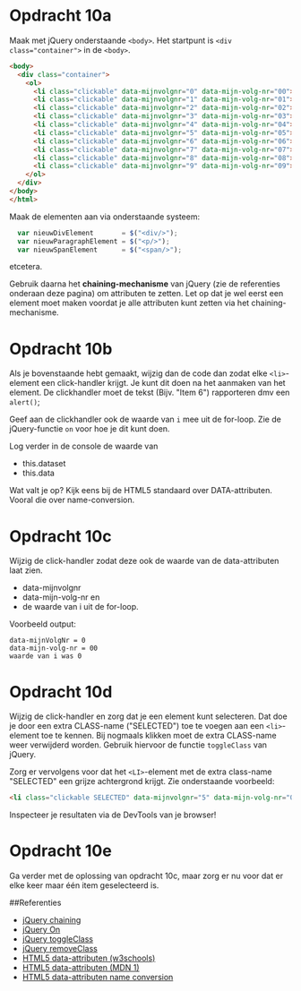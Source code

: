# Opdracht 10a
Maak met jQuery onderstaande `<body>`. Het startpunt is `<div class="container">` in de `<body>`.

```html
<body>
  <div class="container">
    <ol>
      <li class="clickable" data-mijnvolgnr="0" data-mijn-volg-nr="00">Item 0</li>
      <li class="clickable" data-mijnvolgnr="1" data-mijn-volg-nr="01">Item 1</li>
      <li class="clickable" data-mijnvolgnr="2" data-mijn-volg-nr="02">Item 2</li>
      <li class="clickable" data-mijnvolgnr="3" data-mijn-volg-nr="03">Item 3</li>
      <li class="clickable" data-mijnvolgnr="4" data-mijn-volg-nr="04">Item 4</li>
      <li class="clickable" data-mijnvolgnr="5" data-mijn-volg-nr="05">Item 5</li>
      <li class="clickable" data-mijnvolgnr="6" data-mijn-volg-nr="06">Item 6</li>
      <li class="clickable" data-mijnvolgnr="7" data-mijn-volg-nr="07">Item 7</li>
      <li class="clickable" data-mijnvolgnr="8" data-mijn-volg-nr="08">Item 8</li>
      <li class="clickable" data-mijnvolgnr="9" data-mijn-volg-nr="09">Item 9</li>
    </ol>
  </div>
</body>
</html>
```
 
Maak de elementen aan via onderstaande systeem:
```javascript
  var nieuwDivElement       = $("<div/>");
  var nieuwParagraphElement = $("<p/>");
  var nieuwSpanElement      = $("<span/>");
```
etcetera.

Gebruik daarna het **chaining-mechanisme** van jQuery (zie de referenties onderaan deze pagina) om attributen te zetten. 
Let op dat je wel eerst een element moet maken voordat je alle attributen kunt zetten via het chaining-mechanisme.

# Opdracht 10b
Als je bovenstaande hebt gemaakt, wijzig dan de code dan zodat elke `<li>`-element een click-handler krijgt. Je kunt dit doen 
na het aanmaken van het element. De clickhandler moet de tekst (Bijv. "Item 6") rapporteren dmv een `alert()`;

Geef aan de clickhandler ook de waarde van `i` mee uit de for-loop. Zie de jQuery-functie  `on` voor hoe je dit kunt doen.

Log verder in de console de waarde van 
  * this.dataset
  * this.data
  
Wat valt je op? Kijk eens bij de HTML5 standaard over DATA-attributen. Vooral die over name-conversion.   

# Opdracht 10c
Wijzig de click-handler zodat deze ook de waarde van de data-attributen laat zien. 
  * data-mijnvolgnr
  * data-mijn-volg-nr
en
  * de waarde van i uit de for-loop.

Voorbeeld output:
```text
data-mijnVolgNr = 0
data-mijn-volg-nr = 00
waarde van i was 0  
```  

# Opdracht 10d
Wijzig de click-handler en zorg dat je een element kunt selecteren. Dat doe je door een extra CLASS-name ("SELECTED") toe te voegen
aan een `<li>`-element toe te kennen. Bij nogmaals klikken moet de extra CLASS-name weer verwijderd worden.  Gebruik
hiervoor de functie `toggleClass` van jQuery.

Zorg er vervolgens voor dat het `<LI>`-element met de extra class-name "SELECTED" een grijze achtergrond krijgt. Zie onderstaande voorbeeld:
```html
<li class="clickable SELECTED" data-mijnvolgnr="5" data-mijn-volg-nr="05">Item 5</li>
```

Inspecteer je resultaten via de DevTools van je browser!

# Opdracht 10e
Ga verder met de oplossing van opdracht 10c, maar zorg er nu voor dat er elke keer maar één item geselecteerd is.


##Referenties
  * [jQuery chaining](https://www.w3schools.com/jquery/jquery_chaining.asp)
  * [jQuery On](http://api.jquery.com/on/)
  * [jQuery toggleClass](https://api.jquery.com/toggleClass/#toggleClass-className)
  * [jQuery removeClass](https://api.jquery.com/removeClass/#removeClass-className)
  * [HTML5 data-attributen (w3schools)](https://www.w3schools.com/tags/att_global_data.asp)
  * [HTML5 data-attributen (MDN 1)](https://developer.mozilla.org/en-US/docs/Learn/HTML/Howto/Use_data_attributes)
  * [HTML5 data-attributen name conversion](https://developer.mozilla.org/en-US/docs/Web/API/HTMLElement/dataset#Name_conversion)
  
